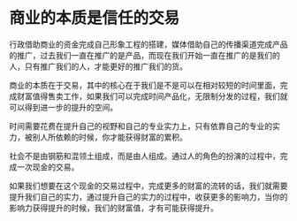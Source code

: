 # 商业的本质是信任的交易

行政借助商业的资金完成自己形象工程的搭建，媒体借助自己的传播渠道完成产品的推广，过去我们一直在推广的是产品，而现在我们开始一直在推广的是我们的人，只有推广我们的人，才能更好的推广我们的货。

商业的本质在于交易，其中的核心在于我们是不是可以在相对较短的时间里面，完成财富值得售卖工作，如果我们可以完成时间产品化，无限制分发的过程，我们就可以得到进一步的提升的空间。

时间需要花费在提升自己的视野和自己的专业实力上，只有依靠自己的专业的实力，被别人所依赖的时候，你才能获得财富的累积。

社会不是由钢筋和混领土组成，而是由人组成。通过人的角色的扮演的过程中，完成一次现金的交易。

如果我们想要在这个现金的交易过程中，完成更多的财富的流转的话，我们就需要提升我们自己的实力，通过提升自己的实力的过程中，收获更多的影响力，当你的影响力获得提升的时候，我们的财富值，才有可能获得提升。
